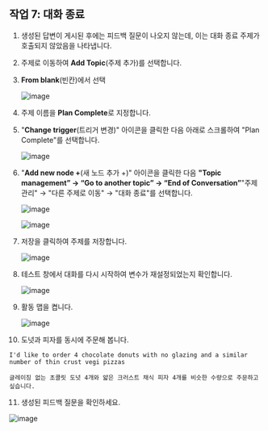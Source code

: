 ## 작업 7: 대화 종료
1. 생성된 답변이 게시된 후에는 피드백 질문이 나오지 않는데, 이는 대화 종료 주제가 호출되지 않았음을 나타냅니다.

2. 주제로 이동하여 **Add Topic**(주제 추가)를 선택합니다.

3. **From blank**(빈칸)에서 선택

   ![image](https://github.com/user-attachments/assets/b98092bb-6742-46c5-8b26-b84df04b222c)

4. 주제 이름을 **Plan Complete**로 지정합니다.

5. "**Change trigger**(트리거 변경)" 아이콘을 클릭한 다음 아래로 스크롤하여 "Plan Complete"를 선택합니다.

   ![image](https://github.com/user-attachments/assets/fdf4a55c-210c-495f-af98-e90c41bfb1eb)

6. "**Add new node +**(새 노드 추가 +)" 아이콘을 클릭한 다음 **"Topic management” → “Go to another topic” → “End of 
Conversation”**"주제 관리" → "다른 주제로 이동" → "대화 종료"를 선택합니다.

   ![image](https://github.com/user-attachments/assets/02d0417b-c1b3-4f51-af1d-0736152c7c4e)

   ![image](https://github.com/user-attachments/assets/1f3762bc-a2f1-47e5-890d-a79dcee41d9c)

7. 저장을 클릭하여 주제를 저장합니다.

   ![image](https://github.com/user-attachments/assets/72e6070a-87b9-48f6-a427-199d7bdd275e)

8. 테스트 창에서 대화를 다시 시작하여 변수가 재설정되었는지 확인합니다.

   ![image](https://github.com/user-attachments/assets/d2b90383-ea6c-4c1a-acfa-08672e96e79f)

9. 활동 맵을 켭니다.

   ![image](https://github.com/user-attachments/assets/0bec2c80-eeef-4002-abeb-8630fb1c175f)

10. 도넛과 피자를 동시에 주문해 봅니다.

   ```
   I'd like to order 4 chocolate donuts with no glazing and a similar number of thin crust vegi pizzas
   ```
```
글레이징 없는 초콜릿 도넛 4개와 얇은 크러스트 채식 피자 4개를 비슷한 수량으로 주문하고 싶습니다.
```

11. 생성된 피드백 질문을 확인하세요.

   ![image](https://github.com/user-attachments/assets/4bd1f556-7cbe-4b52-b3e7-11160cb2c17a)

